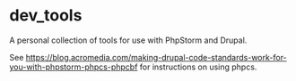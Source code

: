 # dev_tools
A personal collection of tools for use with PhpStorm and Drupal.

See https://blog.acromedia.com/making-drupal-code-standards-work-for-you-with-phpstorm-phpcs-phpcbf for instructions on using phpcs. 
